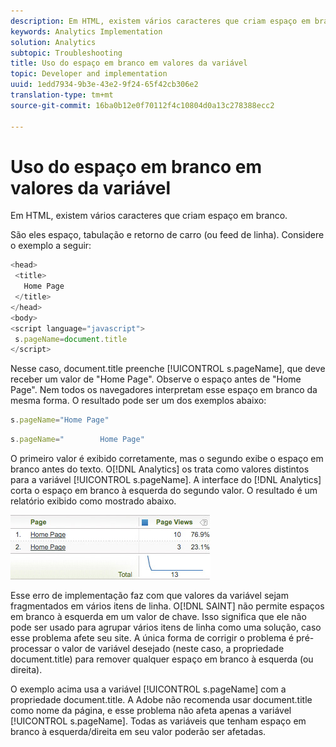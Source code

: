```yaml
---
description: Em HTML, existem vários caracteres que criam espaço em branco.
keywords: Analytics Implementation
solution: Analytics
subtopic: Troubleshooting
title: Uso do espaço em branco em valores da variável
topic: Developer and implementation
uuid: 1edd7934-9b3e-43e2-9f24-65f42cb306e2
translation-type: tm+mt
source-git-commit: 16ba0b12e0f70112f4c10804d0a13c278388ecc2

---
```



# Uso do espaço em branco em valores da variável

Em HTML, existem vários caracteres que criam espaço em branco.

São eles espaço, tabulação e retorno de carro (ou feed de linha). Considere o exemplo a seguir:

```js
<head> 
 <title> 
   Home Page 
 </title> 
</head> 
<body> 
<script language="javascript"> 
 s.pageName=document.title 
</script> 
```

Nesse caso, document.title preenche [!UICONTROL s.pageName], que deve receber um valor de "Home Page". Observe o espaço antes de "Home Page". Nem todos os navegadores interpretam esse espaço em branco da mesma forma. O resultado pode ser um dos exemplos abaixo:

```js
s.pageName="Home Page"
```

```js
s.pageName="        Home Page"
```

O primeiro valor é exibido corretamente, mas o segundo exibe o espaço em branco antes do texto. O[!DNL Analytics] os trata como valores distintos para a variável [!UICONTROL s.pageName]. A interface do [!DNL Analytics] corta o espaço em branco à esquerda do segundo valor. O resultado é um relatório exibido como mostrado abaixo.

![](assets/white_space.jpg)

Esse erro de implementação faz com que valores da variável sejam fragmentados em vários itens de linha. O[!DNL SAINT] não permite espaços em branco à esquerda em um valor de chave. Isso significa que ele não pode ser usado para agrupar vários itens de linha como uma solução, caso esse problema afete seu site. A única forma de corrigir o problema é pré-processar o valor de variável desejado (neste caso, a propriedade document.title) para remover qualquer espaço em branco à esquerda (ou direita).

O exemplo acima usa a variável [!UICONTROL s.pageName] com a propriedade document.title. A Adobe não recomenda usar document.title como nome da página, e esse problema não afeta apenas a variável [!UICONTROL s.pageName]. Todas as variáveis que tenham espaço em branco à esquerda/direita em seu valor poderão ser afetadas.
